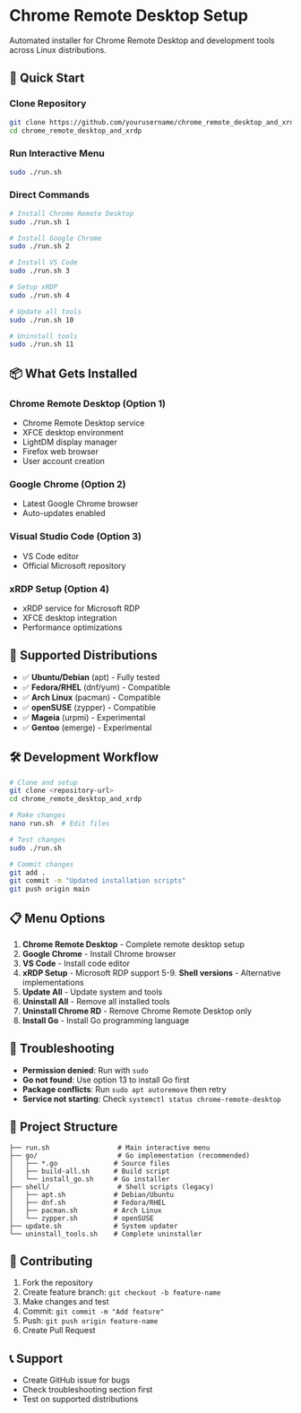 # Chrome Remote Desktop Setup

Automated installer for Chrome Remote Desktop and development tools across Linux distributions.

## 🚀 Quick Start

### Clone Repository
```bash
git clone https://github.com/yourusername/chrome_remote_desktop_and_xrdp.git
cd chrome_remote_desktop_and_xrdp
```

### Run Interactive Menu
```bash
sudo ./run.sh
```

### Direct Commands
```bash
# Install Chrome Remote Desktop
sudo ./run.sh 1

# Install Google Chrome
sudo ./run.sh 2

# Install VS Code
sudo ./run.sh 3

# Setup xRDP
sudo ./run.sh 4

# Update all tools
sudo ./run.sh 10

# Uninstall tools
sudo ./run.sh 11
```

## 📦 What Gets Installed

### Chrome Remote Desktop (Option 1)
- Chrome Remote Desktop service
- XFCE desktop environment
- LightDM display manager
- Firefox web browser
- User account creation

### Google Chrome (Option 2)
- Latest Google Chrome browser
- Auto-updates enabled

### Visual Studio Code (Option 3)
- VS Code editor
- Official Microsoft repository

### xRDP Setup (Option 4)
- xRDP service for Microsoft RDP
- XFCE desktop integration
- Performance optimizations

## 🐧 Supported Distributions

- ✅ **Ubuntu/Debian** (apt) - Fully tested
- ✅ **Fedora/RHEL** (dnf/yum) - Compatible
- ✅ **Arch Linux** (pacman) - Compatible
- ✅ **openSUSE** (zypper) - Compatible
- ✅ **Mageia** (urpmi) - Experimental
- ✅ **Gentoo** (emerge) - Experimental

## 🛠️ Development Workflow

```bash
# Clone and setup
git clone <repository-url>
cd chrome_remote_desktop_and_xrdp

# Make changes
nano run.sh  # Edit files

# Test changes
sudo ./run.sh

# Commit changes
git add .
git commit -m "Updated installation scripts"
git push origin main
```

## 📋 Menu Options

1. **Chrome Remote Desktop** - Complete remote desktop setup
2. **Google Chrome** - Install Chrome browser
3. **VS Code** - Install code editor
4. **xRDP Setup** - Microsoft RDP support
5-9. **Shell versions** - Alternative implementations
10. **Update All** - Update system and tools
11. **Uninstall All** - Remove all installed tools
12. **Uninstall Chrome RD** - Remove Chrome Remote Desktop only
13. **Install Go** - Install Go programming language

## 🔧 Troubleshooting

- **Permission denied**: Run with `sudo`
- **Go not found**: Use option 13 to install Go first
- **Package conflicts**: Run `sudo apt autoremove` then retry
- **Service not starting**: Check `systemctl status chrome-remote-desktop`

## 📁 Project Structure

```
├── run.sh                 # Main interactive menu
├── go/                    # Go implementation (recommended)
│   ├── *.go              # Source files
│   ├── build-all.sh      # Build script
│   └── install_go.sh     # Go installer
├── shell/                 # Shell scripts (legacy)
│   ├── apt.sh            # Debian/Ubuntu
│   ├── dnf.sh            # Fedora/RHEL
│   ├── pacman.sh         # Arch Linux
│   └── zypper.sh         # openSUSE
├── update.sh             # System updater
└── uninstall_tools.sh    # Complete uninstaller
```

## 🤝 Contributing

1. Fork the repository
2. Create feature branch: `git checkout -b feature-name`
3. Make changes and test
4. Commit: `git commit -m "Add feature"`
5. Push: `git push origin feature-name`
6. Create Pull Request

## 📞 Support

- Create GitHub issue for bugs
- Check troubleshooting section first
- Test on supported distributions
